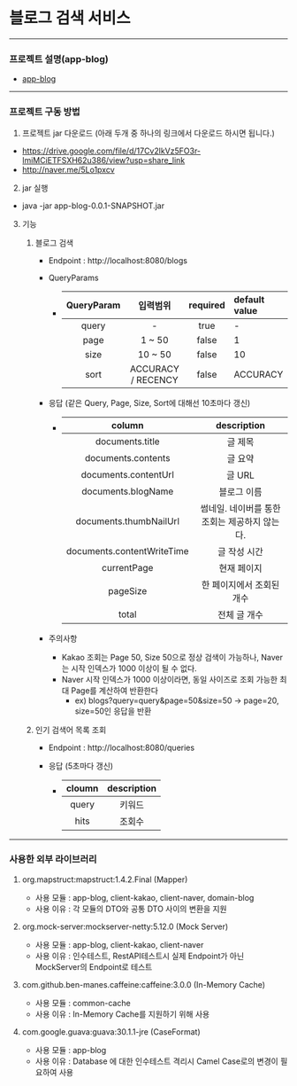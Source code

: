# 블로그 검색 서비스

---
### 프로젝트 설명(app-blog)
- [app-blog](https://github.com/jhsong2580/subject/blob/main/app-blog/README.md)
---
### 프로젝트 구동 방법
1. 프로젝트 jar 다운로드 (아래 두개 중 하나의 링크에서 다운로드 하시면 됩니다.)
- https://drive.google.com/file/d/17Cv2lkVz5FO3r-lmiMCiETFSXH62u386/view?usp=share_link
- http://naver.me/5Lo1pxcv
2. jar 실행
- java -jar app-blog-0.0.1-SNAPSHOT.jar
3. 기능
   1. 블로그 검색
       - Endpoint : http://localhost:8080/blogs
       - QueryParams
           - | QueryParam | 입력범위 | required | default value |
             |:----:|:--------:|:-------------:|:----|
             | query      |  -   |    true     |       -       |
             | page          |  1 ~ 50  |    false     |       1       |
             | size          |  10 ~ 50  |    false     |       10       |
             | sort          |  ACCURACY / RECENCY  |    false     |       ACCURACY       |
      
       - 응답 (같은 Query, Page, Size, Sort에 대해선 10초마다 갱신)
           - |  column     | description |
             |:---------:|:--------:|
             | documents.title        |   글 제목    |
             | documents.contents        |   글 요약    |
             | documents.contentUrl        |   글 URL    |
             | documents.blogName        |   블로그 이름    |
             | documents.thumbNailUrl        |  썸네일. 네이버를 통한 조회는 제공하지 않는다.    |
             | documents.contentWriteTime        |  글 작성 시간    |
             | currentPage        |  현재 페이지    |
             | pageSize        |  한 페이지에서 조회된 개수    |
             | total        |  전체 글 개수    |
      
       - 주의사항
           - Kakao 조회는 Page 50, Size 50으로 정상 검색이 가능하나, Naver는 시작 인덱스가 1000 이상이 될 수 없다.
           - Naver 시작 인덱스가 1000 이상이라면, 동일 사이즈로 조회 가능한 최대 Page를 계산하여 반환한다
               - ex) blogs?query=query&page=50&size=50   -> page=20, size=50인 응답을 반환

   2. 인기 검색어 목록 조회
       - Endpoint : http://localhost:8080/queries
   
       - 응답 (5초마다 갱신)
           - | cloumn | description |
             |:---------:|:--------:|
             | query  |   키워드    |
             | hits      |   조회수    |

---

### 사용한 외부 라이브러리
1. org.mapstruct:mapstruct:1.4.2.Final (Mapper)
   - 사용 모듈 : app-blog, client-kakao, client-naver, domain-blog
   - 사용 이유 : 각 모듈의 DTO와 공통 DTO 사이의 변환을 지원

2. org.mock-server:mockserver-netty:5.12.0 (Mock Server)
   - 사용 모듈 : app-blog, client-kakao, client-naver
   - 사용 이유 : 인수테스트, RestAPI테스트시 실제 Endpoint가 아닌 MockServer의 Endpoint로 테스트

3. com.github.ben-manes.caffeine:caffeine:3.0.0 (In-Memory Cache) 
   - 사용 모듈 : common-cache
   - 사용 이유 : In-Memory Cache를 지원하기 위해 사용

4. com.google.guava:guava:30.1.1-jre (CaseFormat)
   - 사용 모듈 : app-blog
   - 사용 이유 : Database 에 대한 인수테스트 격리시 Camel Case로의 변경이 필요하여 사용